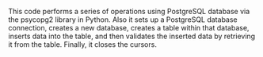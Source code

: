 This code performs a series of operations using PostgreSQL database via the psycopg2 library in Python. Also it sets up a PostgreSQL database connection, creates a new database, creates a table within that database, inserts data into the table, and then validates the inserted data by retrieving it from the table. Finally, it closes the cursors.
